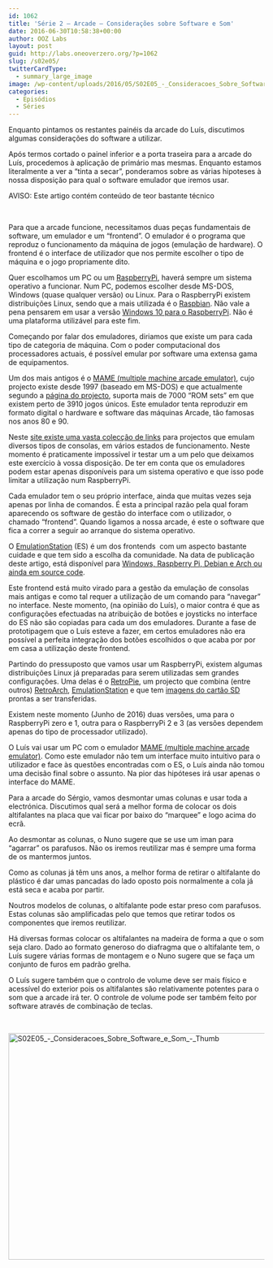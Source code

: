 ```yaml
---
id: 1062
title: 'Série 2 — Arcade — Considerações sobre Software e Som'
date: 2016-06-30T10:58:38+00:00
author: OOZ Labs
layout: post
guid: http://labs.oneoverzero.org/?p=1062
slug: /s02e05/
twitterCardType:
  - summary_large_image
image: /wp-content/uploads/2016/05/S02E05_-_Consideracoes_Sobre_Software_e_Som_-_Thumb.jpeg
categories:
  - Episódios
  - Séries
---
```

Enquanto pintamos os restantes painéis da arcade do Luís, discutimos algumas considerações do software a utilizar.



Após termos cortado o painel inferior e a porta traseira para a arcade do Luís, procedemos à aplicação de primário mas mesmas. Enquanto estamos literalmente a ver a &#8220;tinta a secar&#8221;, ponderamos sobre as várias hipoteses à nossa disposição para qual o software emulador que iremos usar.

AVISO: Este artigo contém conteúdo de teor bastante técnico

&nbsp;

Para que a arcade funcione, necessitamos duas peças fundamentais de software, um emulador e um &#8220;frontend&#8221;. O emulador é o programa que reproduz o funcionamento da máquina de jogos (emulação de hardware). O frontend é o interface de utilizador que nos permite escolher o tipo de máquina e o jogo propriamente dito.

Quer escolhamos um PC ou um [RaspberryPi](https://www.raspberrypi.org/), haverá sempre um sistema operativo a funcionar. Num PC, podemos escolher desde MS-DOS, Windows (quase qualquer versão) ou Linux. Para o RaspberryPi existem distribuições Linux, sendo que a mais utilizada é o [Raspbian](https://www.raspberrypi.org/downloads/raspbian/). Não vale a pena pensarem em usar a versão [Windows 10 para o RaspberryPi](https://developer.microsoft.com/en-us/windows/iot). Não é uma plataforma utilizável para este fim.

Começando por falar dos emuladores, diriamos que existe um para cada tipo de categoria de máquina. Com o poder computacional dos processadores actuais, é possível emular por software uma extensa gama de equipamentos.

Um dos mais antigos é o [MAME (multiple machine arcade emulator)](http://mamedev.org/), cujo projecto existe desde 1997 (baseado em MS-DOS) e que actualmente segundo a [página do projecto](http://mamedev.org/history.html), suporta mais de 7000 &#8220;ROM sets&#8221; em que existem perto de 3910 jogos únicos. Este emulador tenta reproduzir em formato digital o hardware e software das máquinas Arcade, tão famosas nos anos 80 e 90.

Neste [site existe uma vasta colecção de links](http://www.emulator-zone.com/) para projectos que emulam diversos tipos de consolas, em vários estados de funcionamento. Neste momento é praticamente impossível ir testar um a um pelo que deixamos este exercício à vossa disposição. De ter em conta que os emuladores podem estar apenas disponíveis para um sistema operativo e que isso pode limitar a utilização num RaspberryPi.

Cada emulador tem o seu próprio interface, ainda que muitas vezes seja apenas por linha de comandos. É esta a principal razão pela qual foram aparecendo os software de gestão do interface com o utilizador, o chamado &#8220;frontend&#8221;. Quando ligamos a nossa arcade, é este o software que fica a correr a seguir ao arranque do sistema operativo.

O [EmulationStation](http://www.emulationstation.org/) (ES) é um dos frontends  com um aspecto bastante cuidade e que tem sido a escolha da comunidade. Na data de publicação deste artigo, está disponível para [Windows, Raspberry Pi, Debian e Arch ou ainda em source code](http://www.emulationstation.org/#download).

Este frontend está muito virado para a gestão da emulação de consolas mais antigas e como tal requer a utilização de um comando para &#8220;navegar&#8221; no interface. Neste momento, (na opinião do Luís), o maior contra é que as configurações efectuadas na atribuição de botões e joysticks no interface do ES não são copiadas para cada um dos emuladores. Durante a fase de prototipagem que o Luís esteve a fazer, em certos emuladores não era possível a perfeita integração dos botões escolhidos o que acaba por por em casa a utilização deste frontend.

Partindo do pressuposto que vamos usar um RaspberryPi, existem algumas distribuições Linux já preparadas para serem utilizadas sem grandes configurações. Uma delas é o [RetroPie](https://retropie.org.uk/), um projecto que combina (entre outros) [RetroArch](http://www.libretro.com/), [EmulationStation](http://www.emulationstation.org/) e que tem [imagens do cartão SD](https://retropie.org.uk/download/) prontas a ser transferidas.

Existem neste momento (Junho de 2016) duas versões, uma para o RaspberryPi zero e 1, outra para o RaspberryPi 2 e 3 (as versões dependem apenas do tipo de processador utilizado).

O Luís vai usar um PC com o emulador [MAME (multiple machine arcade emulator)](http://mamedev.org/). Como este emulador não tem um interface muito intuitivo para o utilizador e face às questões encontradas com o ES, o Luís ainda não tomou uma decisão final sobre o assunto. Na pior das hipóteses irá usar apenas o interface do MAME.

Para a arcade do Sérgio, vamos desmontar umas colunas e usar toda a electrónica. Discutimos qual será a melhor forma de colocar os dois altifalantes na placa que vai ficar por baixo do &#8220;marquee&#8221; e logo acima do ecrã.

Ao desmontar as colunas, o Nuno sugere que se use um iman para &#8220;agarrar&#8221; os parafusos. Não os iremos reutilizar mas é sempre uma forma de os mantermos juntos.

Como as colunas já têm uns anos, a melhor forma de retirar o altifalante do plástico é dar umas pancadas do lado oposto pois normalmente a cola já está seca e acaba por partir.

Noutros modelos de colunas, o altifalante pode estar preso com parafusos. Estas colunas são amplificadas pelo que temos que retirar todos os componentes que iremos reutilizar.

Há diversas formas colocar os altifalantes na madeira de forma a que o som seja claro. Dado ao formato generoso do diafragma que o altifalante tem, o Luís sugere várias formas de montagem e o Nuno sugere que se faça um conjunto de furos em padrão grelha.

O Luís sugere também que o controlo de volume deve ser mais físico e acessível do exterior pois os altifalantes são relativamente potentes para o som que a arcade irá ter. O controle de volume pode ser também feito por software através de combinação de teclas.

&nbsp;

[<img class="aligncenter size-large wp-image-1068" src="http://labs.oneoverzero.org/wp-content/uploads/2016/05/S02E05_-_Consideracoes_Sobre_Software_e_Som_-_Thumb-1024x576.jpeg" alt="S02E05_-_Consideracoes_Sobre_Software_e_Som_-_Thumb" width="792" height="446" srcset="http://labs.oneoverzero.org/wp-content/uploads/2016/05/S02E05_-_Consideracoes_Sobre_Software_e_Som_-_Thumb-1024x576.jpeg 1024w, http://labs.oneoverzero.org/wp-content/uploads/2016/05/S02E05_-_Consideracoes_Sobre_Software_e_Som_-_Thumb-300x169.jpeg 300w, http://labs.oneoverzero.org/wp-content/uploads/2016/05/S02E05_-_Consideracoes_Sobre_Software_e_Som_-_Thumb-768x432.jpeg 768w" sizes="(max-width: 792px) 100vw, 792px" />](http://labs.oneoverzero.org/wp-content/uploads/2016/05/S02E05_-_Consideracoes_Sobre_Software_e_Som_-_Thumb.jpeg)

&nbsp;